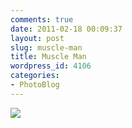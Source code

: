 ```yaml
---
comments: true
date: 2011-02-18 00:09:37
layout: post
slug: muscle-man
title: Muscle Man
wordpress_id: 4106
categories:
- PhotoBlog
---
```


![](http://ryanfitzer.com/main/wp-content/uploads/2011/02/photo6-950x709.jpg)
